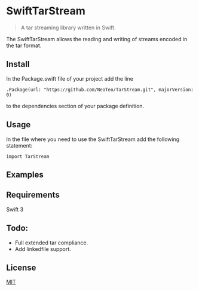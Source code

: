# SwiftTarStream

> A tar streaming library written in Swift.

The SwiftTarStream allows the reading and writing of streams encoded in the tar format.

## Install

In the Package.swift file of your project add the line

`.Package(url: "https://github.com/NeoTeo/TarStream.git", majorVersion: 0)`

to the dependencies section of your package definition.

## Usage

In the file where you need to use the SwiftTarStream add the following statement:

`import TarStream`

## Examples

## Requirements

Swift 3

## Todo:

* Full extended tar compliance.
* Add linkedfile support.

## License
[MIT](LICENSE)
